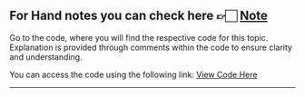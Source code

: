 For Hand notes you can check here 👉🏻 [Note](https://drive.google.com/file/d/1boyP12v22zRREJGXXECVyqZJzK5CJlIQ/view?usp=drive_link)
---
Go to the code, where you will find the respective code for this topic. Explanation is provided through comments within the code to ensure clarity and understanding.

You can access the code using the following link:
[View Code Here]()

---
